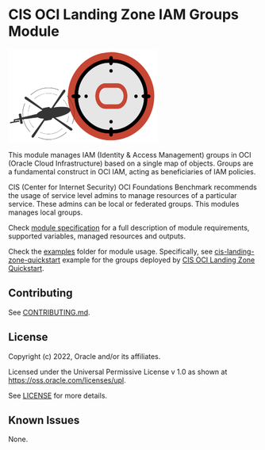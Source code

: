 # CIS OCI Landing Zone IAM Groups Module

![Landing Zone logo](./images/landing_zone_300.png)

This module manages IAM (Identity & Access Management) groups in OCI (Oracle Cloud Infrastructure) based on a single map of objects. Groups are a fundamental construct in OCI IAM, acting as beneficiaries of IAM policies. 

CIS (Center for Internet Security) OCI Foundations Benchmark recommends the usage of service level admins to manage resources of a particular service. These admins can be local or federated groups. This modules manages local groups.

Check [module specification](./SPEC.md) for a full description of module requirements, supported variables, managed resources and outputs.

Check the [examples](./examples/) folder for module usage. Specifically, see [cis-landing-zone-quickstart](./examples/cis-landing-zone-quickstart/README.md) example for the groups deployed by [CIS OCI Landing Zone Quickstart](https://github.com/oracle-quickstart/oci-cis-landingzone-quickstart).

## Contributing
See [CONTRIBUTING.md](./CONTRIBUTING.md).

## License
Copyright (c) 2022, Oracle and/or its affiliates.

Licensed under the Universal Permissive License v 1.0 as shown at https://oss.oracle.com/licenses/upl.

See [LICENSE](./LICENSE) for more details.

## Known Issues
None.
